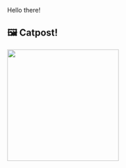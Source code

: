 Hello there!



## 🖼️ Catpost!

<sub>
    <img src="https://cdn2.thecatapi.com/images/XWDTzBWca.png" height="256">
</sub>

